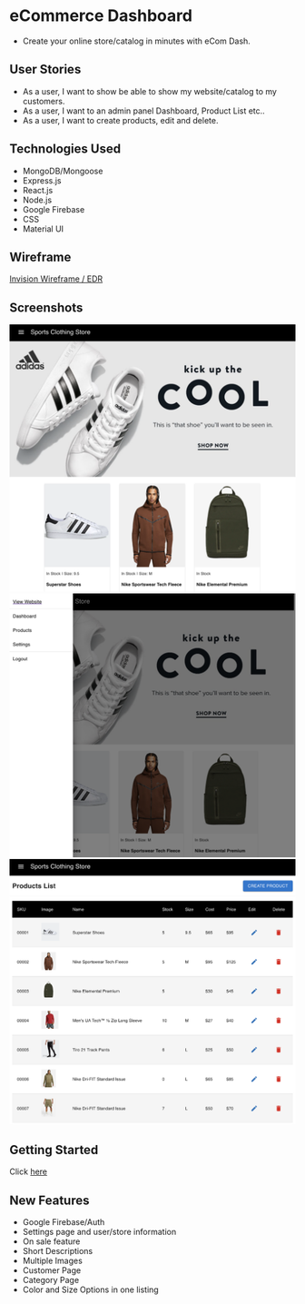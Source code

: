 # eCommerce Dashboard
- Create your online store/catalog in minutes with eCom Dash.

## User Stories
- As a user, I want to show be able to show my website/catalog to my customers.
- As a user, I want to an admin panel Dashboard, Product List etc..
- As a user, I want to create products, edit and delete.

## Technologies Used
- MongoDB/Mongoose
- Express.js
- React.js
- Node.js
- Google Firebase
- CSS
- Material UI

## Wireframe

[Invision Wireframe / EDR](https://luisvillarreal477076.invisionapp.com/freehand/eCom-Dash-4iiG2lebm?dsid_h=ed6f1a990847e742720506af11497d33f3b57a2da480fe73f3cf548f67f97b63&uid_h=f885f3bae13c579c8c4fa7c53f97080c7ac2858895acd6881a703f82d22949bd)

## Screenshots
![screenshot](./1.png)
![screenshot](./2.png)
![screenshot](./3.png)

## Getting Started
Click [here](https://sensational-blancmange-3f973b.netlify.app)

## New Features
- Google Firebase/Auth
- Settings page and user/store information
- On sale feature
- Short Descriptions
- Multiple Images
- Customer Page
- Category Page
- Color and Size Options in one listing